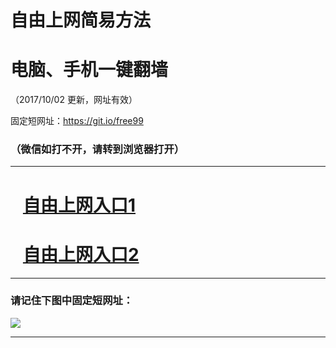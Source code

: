 ﻿# 自由上网简易方法

# 电脑、手机一键翻墙

（2017/10/02 更新，网址有效）

固定短网址：https://git.io/free99

### （微信如打不开，请转到浏览器打开）


***





# &nbsp;&nbsp; <a href="http://ft104893131.fwtz-zhenx1001.xyz/fwqtz01.html?t=10020017602 " target="_blank">自由上网入口1</a>
# &nbsp;&nbsp; <a href="http://ft1005426828.fw-tzzhen1002.xyz/fwqtz02.html?t=100200114042 " target="_blank">自由上网入口2</a>
***

### 请记住下图中固定短网址：

<img src="https://s3-us-west-2.amazonaws.com/fwq-1001/yjfq-20170905okok.png" /> 


***

